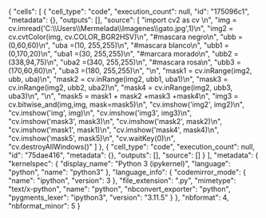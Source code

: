 {
 "cells": [
  {
   "cell_type": "code",
   "execution_count": null,
   "id": "175096c1",
   "metadata": {},
   "outputs": [],
   "source": [
    "import cv2 as cv \n",
    "img = cv.imread('C:\\\\Users\\\\Mermelada\\\\Imagenes\\\\gato.jpg',1)\n",
    "img2 = cv.cvtColor(img, cv.COLOR_BGR2HSV)\n",
    "#mascara negro\n",
    "ubb = (0,60,60)\n",
    "uba =(10, 255,255)\n",
    "#mascara blanco\n",
    "ubb1 = (0,170,20)\n",
    "uba1 =(30, 255,255)\n",
    "#marcara morado\n",
    "ubb2 = (338,94,75)\n",
    "uba2 =(340, 255,255)\n",
    "#mascara rosa\n",
    "ubb3 = (170,60,60)\n",
    "uba3 =(180, 255,255)\n",
    "\n",
    "mask1 = cv.inRange(img2, ubb, uba)\n",
    "mask2 = cv.inRange(img2, ubb1, uba1)\n",
    "mask3 = cv.inRange(img2, ubb2, uba2)\n",
    "mask4 = cv.inRange(img2, ubb3, uba3)\n",
    "\n",
    "mask5 = mask1 + mask2 +mask3 +mask4\n",
    "img3 = cv.bitwise_and(img,img, mask=mask5)\n",
    "cv.imshow('img2', img2)\n",
    "cv.imshow('img', img)\n",
    "cv.imshow('img3', img3)\n",
    "cv.imshow('mask3', mask3)\n",
    "cv.imshow('mask2', mask2)\n",
    "cv.imshow('mask1', mask1)\n",
    "cv.imshow('mask4', mask4)\n",
    "cv.imshow('mask5', mask5)\n",
    "cv.waitKey(0)\n",
    "cv.destroyAllWindows()"
   ]
  },
  {
   "cell_type": "code",
   "execution_count": null,
   "id": "75dae416",
   "metadata": {},
   "outputs": [],
   "source": []
  }
 ],
 "metadata": {
  "kernelspec": {
   "display_name": "Python 3 (ipykernel)",
   "language": "python",
   "name": "python3"
  },
  "language_info": {
   "codemirror_mode": {
    "name": "ipython",
    "version": 3
   },
   "file_extension": ".py",
   "mimetype": "text/x-python",
   "name": "python",
   "nbconvert_exporter": "python",
   "pygments_lexer": "ipython3",
   "version": "3.11.5"
  }
 },
 "nbformat": 4,
 "nbformat_minor": 5
}
